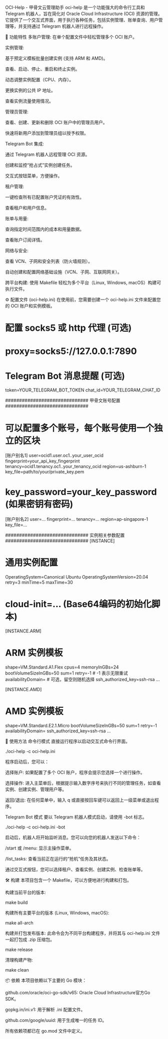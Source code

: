 OCI-Help - 甲骨文云管理助手
oci-help 是一个功能强大的命令行工具和 Telegram 机器人，旨在简化对 Oracle Cloud Infrastructure (OCI) 资源的管理。它提供了一个交互式界面，用于执行各种任务，包括实例管理、账单查询、用户管理等，并支持通过 Telegram 机器人进行远程操作。

🌟 功能特性
多账户管理: 在单个配置文件中轻松管理多个 OCI 账户。

实例管理:

基于预定义模板批量创建实例 (支持 ARM 和 AMD)。

查看、启动、停止、重启和终止实例。

动态调整实例配置（CPU、内存）。

更换实例的公共 IP 地址。

查看实例流量使用情况。

管理员管理:

查看、创建、更新和删除 OCI 账户中的管理员用户。

快速将新用户添加到管理员组以授予权限。

Telegram Bot 集成:

通过 Telegram 机器人远程管理 OCI 资源。

创建和监控“抢占式”实例创建任务。

交互式按钮菜单，方便操作。

租户管理:

一键检查所有已配置账户凭证的有效性。

查看租户和用户信息。

账单与用量:

查询指定时间范围内的成本和用量数据。

查看账户订阅详情。

网络与安全:

查看 VCN、子网和安全列表（防火墙规则）。

自动创建和配置网络基础设施（VCN、子网、互联网网关）。

跨平台构建: 使用 Makefile 轻松为多个平台（Linux, Windows, macOS）构建可执行文件。

⚙️ 配置文件 (oci-help.ini)
在使用前，您需要创建一个 oci-help.ini 文件来配置您的 OCI 账户和实例模板。

# 配置 socks5 或 http 代理 (可选)
# proxy=socks5://127.0.0.1:7890

# Telegram Bot 消息提醒 (可选)
token=YOUR_TELEGRAM_BOT_TOKEN
chat_id=YOUR_TELEGRAM_CHAT_ID

############################## 甲骨文账号配置 ##############################
# 可以配置多个账号，每个账号使用一个独立的区块
[账户别名1]
user=ocid1.user.oc1..your_user_ocid
fingerprint=your_api_key_fingerprint
tenancy=ocid1.tenancy.oc1..your_tenancy_ocid
region=us-ashburn-1
key_file=path/to/your/private_key.pem
# key_password=your_key_password (如果密钥有密码)

[账户别名2]
user=...
fingerprint=...
tenancy=...
region=ap-singapore-1
key_file=...

############################## 实例相关参数配置 ##############################
[INSTANCE]
# 通用实例配置
OperatingSystem=Canonical Ubuntu
OperatingSystemVersion=20.04
retry=3
minTime=5
maxTime=30
# cloud-init=... (Base64编码的初始化脚本)

[INSTANCE.ARM]
# ARM 实例模板
shape=VM.Standard.A1.Flex
cpus=4
memoryInGBs=24
bootVolumeSizeInGBs=50
sum=1
retry=-1 # -1 表示无限重试
availabilityDomain= # 可选，留空则随机选择
ssh_authorized_key=ssh-rsa ...

[INSTANCE.AMD]
# AMD 实例模板
shape=VM.Standard.E2.1.Micro
bootVolumeSizeInGBs=50
sum=1
retry=-1
availabilityDomain=
ssh_authorized_key=ssh-rsa ...

🚀 使用方法
命令行模式
直接运行程序以启动交互式命令行界面。

./oci-help -c oci-help.ini

程序启动后，您可以：

选择账户: 如果配置了多个 OCI 账户，程序会提示您选择一个进行操作。

选择操作: 进入主菜单后，根据提示输入数字序号来执行不同的管理任务，如查看实例、创建实例、管理用户等。

返回/退出: 在任何菜单中，输入 q 或直接按回车键可以返回上一级菜单或退出程序。

Telegram Bot 模式
要以 Telegram 机器人模式启动，请使用 -bot 标志。

./oci-help -c oci-help.ini -bot

启动后，机器人将开始监听消息。您可以向您的机器人发送以下命令：

/start 或 /menu: 显示主操作菜单。

/list_tasks: 查看当前正在运行的“抢机”任务及其状态。

通过交互式按钮，您可以选择租户、查看实例、创建实例、检查账单等。

🛠️ 构建
本项目包含一个 Makefile，可以方便地进行构建和打包。

构建当前平台的版本:

make build

构建所有主要平台的版本 (Linux, Windows, macOS):

make all-arch

构建并打包发布版本:
此命令会为不同平台构建程序，并将其与 oci-help.ini 文件一起打包成 .zip 压缩包。

make release

清理构建产物:

make clean

📦 依赖
本项目依赖以下主要的 Go 模块：

github.com/oracle/oci-go-sdk/v65: Oracle Cloud Infrastructure官方Go SDK。

gopkg.in/ini.v1: 用于解析 .ini 配置文件。

github.com/google/uuid: 用于生成唯一的任务 ID。

所有依赖项都已在 go.mod 文件中定义。
